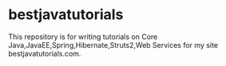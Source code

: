 # bestjavatutorials
This repository is for writing tutorials on Core Java,JavaEE,Spring,Hibernate,Struts2,Web Services for my site bestjavatutorials.com.

